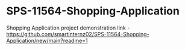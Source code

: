 # SPS-11564-Shopping-Application
Shopping Application
project demonstration link - https://github.com/smartinternz02/SPS-11564-Shopping-Application/new/main?readme=1

